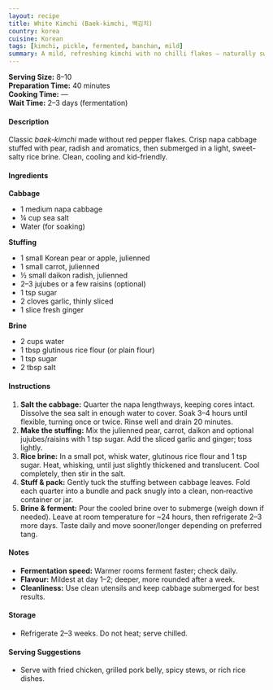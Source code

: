 ```yaml
---
layout: recipe
title: White Kimchi (Baek-kimchi, 백김치)
country: korea
cuisine: Korean
tags: [kimchi, pickle, fermented, banchan, mild]
summary: A mild, refreshing kimchi with no chilli flakes — naturally sweet, lightly tangy, and perfect alongside rich or spicy dishes.
---
```

<div class="recipe-meta">
  <strong>Serving Size:</strong> 8–10<br>
  <strong>Preparation Time:</strong> 40 minutes<br>
  <strong>Cooking Time:</strong> —<br>
  <strong>Wait Time:</strong> 2–3 days (fermentation)<br>
</div>

<h4>Description</h4>
<p>Classic <em>baek-kimchi</em> made without red pepper flakes. Crisp napa cabbage stuffed with pear, radish and aromatics, then submerged in a light, sweet-salty rice brine. Clean, cooling and kid-friendly.</p>

<h4>Ingredients</h4>
<p><strong>Cabbage</strong></p>
<ul>
<li>1 medium napa cabbage</li>
<li>¼ cup sea salt</li>
<li>Water (for soaking)</li>
</ul>
<p><strong>Stuffing</strong></p>
<ul>
<li>1 small Korean pear or apple, julienned</li>
<li>1 small carrot, julienned</li>
<li>½ small daikon radish, julienned</li>
<li>2–3 jujubes or a few raisins (optional)</li>
<li>1 tsp sugar</li>
<li>2 cloves garlic, thinly sliced</li>
<li>1 slice fresh ginger</li>
</ul>
<p><strong>Brine</strong></p>
<ul>
<li>2 cups water</li>
<li>1 tbsp glutinous rice flour (or plain flour)</li>
<li>1 tsp sugar</li>
<li>2 tbsp salt</li>
</ul>

<h4>Instructions</h4>
<ol>
<li><strong>Salt the cabbage:</strong> Quarter the napa lengthways, keeping cores intact. Dissolve the sea salt in enough water to cover. Soak 3–4 hours until flexible, turning once or twice. Rinse well and drain 20 minutes.</li>
<li><strong>Make the stuffing:</strong> Mix the julienned pear, carrot, daikon and optional jujubes/raisins with 1 tsp sugar. Add the sliced garlic and ginger; toss lightly.</li>
<li><strong>Rice brine:</strong> In a small pot, whisk water, glutinous rice flour and 1 tsp sugar. Heat, whisking, until just slightly thickened and translucent. Cool completely, then stir in the salt.</li>
<li><strong>Stuff & pack:</strong> Gently tuck the stuffing between cabbage leaves. Fold each quarter into a bundle and pack snugly into a clean, non‑reactive container or jar.</li>
<li><strong>Brine & ferment:</strong> Pour the cooled brine over to submerge (weigh down if needed). Leave at room temperature for ~24 hours, then refrigerate 2–3 more days. Taste daily and move sooner/longer depending on preferred tang.</li></ol>

<h4>Notes</h4>
<ul>
<li><strong>Fermentation speed:</strong> Warmer rooms ferment faster; check daily.</li>
<li><strong>Flavour:</strong> Mildest at day 1–2; deeper, more rounded after a week.</li>
<li><strong>Cleanliness:</strong> Use clean utensils and keep cabbage submerged for best results.</li>
</ul>

<h4>Storage</h4>
<ul>
<li>Refrigerate 2–3 weeks. Do not heat; serve chilled.</li>
</ul>

<h4>Serving Suggestions</h4>
<ul>
<li>Serve with fried chicken, grilled pork belly, spicy stews, or rich rice dishes.</li>
</ul>
